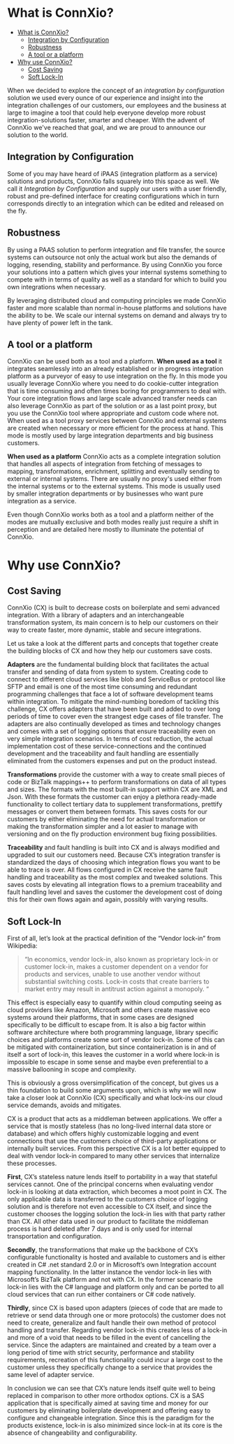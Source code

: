 
# What is ConnXio?

- [What is ConnXio?](#what-is-connxio)
  - [Integration by Configuration](#integration-by-configuration)
  - [Robustness](#robustness)
  - [A tool or a platform](#a-tool-or-a-platform)
- [Why use ConnXio?](#why-use-connxio)
  - [Cost Saving](#cost-saving)
  - [Soft Lock-In](#soft-lock-in)

When we decided to explore the concept of an *integration by configuration* solution we used every ounce of our experience and insight into the integration challenges of our customers, our employees and the business at large to imagine a tool that could help everyone develop more robust integration-solutions faster, smarter and cheaper.  With the advent of ConnXio we've reached that goal, and we are proud to announce our solution to the world.

## Integration by Configuration

Some of you may have heard of iPAAS (integration platform as a service) solutions and products, ConnXio falls squarely into this space as well. We call it *Integration by Configuration* and supply our users with a user friendly, robust and pre-defined interface for creating configurations which in turn corresponds directly to an integration which can be edited and released on the fly.

## Robustness

By using a PAAS solution to perform integration and file transfer, the source systems can outsource not only the actual work but also the demands of logging, resending, stability and performance. By using ConnXio you force your solutions into a pattern which gives your internal systems something to compete with in terms of quality as well as a standard for which to build you own integrations when necessary.

By leveraging distributed cloud and computing principles we made ConnXio faster and more scalable than normal in-house platforms and solutions have the ability to be. We scale our internal systems on demand and always try to have plenty of power left in the tank.

## A tool or a platform

ConnXio can be used both as a tool and a platform. **When used as a tool** it integrates seamlessly into an already established or in progress integration platform as a purveyor of easy to use integration on the fly. In this mode you usually leverage ConnXio where you need to do cookie-cutter integration that is time consuming and often times boring for programmers to deal with. Your core integration flows and large scale advanced transfer needs can also leverage ConnXio as part of the solution or as a last point proxy, but you use the ConnXio tool where appropriate and custom code where not. When used as a tool proxy services between ConnXio and external systems are created when necessary or more efficient for the process at hand. This mode is mostly used by large integration departments and big business customers.

**When used as a platform** ConnXio acts as a complete integration solution that handles all aspects of integration from fetching of messages to mapping, transformations, enrichment, splitting and eventually sending to external or internal systems. There are usually no proxy's used either from the internal systems or to the external systems. This mode is usually used by smaller integration departments or by businesses who want pure integration as a service.

Even though ConnXio works both as a tool and a platform neither of the modes are mutually exclusive and both modes really just require a shift in perception and are detailed here mostly to illuminate the potential of ConnXio.

# Why use ConnXio?

## Cost Saving

ConnXio (CX) is built to decrease costs on boilerplate and semi advanced integration. With a library of adapters and an interchangeable transformation system, its main concern is to help our customers on their way to create faster, more dynamic, stable and secure integrations.

Let us take a look at the different parts and concepts that together create the building blocks of CX and how they help our customers save costs.

**Adapters** are the fundamental building block that facilitates the actual transfer and sending of data from system to system. Creating code to connect to different cloud services like blob and ServiceBus or protocol like SFTP and email is one of the most time consuming and redundant programming challenges that face a lot of software development teams within integration. To mitigate the mind-numbing boredom of tackling this challenge, CX offers adapters that have been built and added to over long periods of time to cover even the strangest edge cases of file transfer. The adapters are also continually developed as times and technology changes and comes with a set of logging options that ensure traceability even on very simple integration scenarios. In terms of cost reduction, the actual implementation cost of these service-connections and the continued development and the traceability and fault handling are essentially eliminated from the customers expenses and put on the product instead.

**Transformations** provide the customer with a way to create small pieces of code or BizTalk mappings++ to perform transformations on data of all types and sizes. The formats with the most built-in support within CX are XML and Json. With these formats the customer can enjoy a plethora ready-made functionality to collect tertiary data to supplement transformations, prettify messages or convert them between formats. This saves costs for our customers by either eliminating the need for actual transformation or making the transformation simpler and a lot easier to manage with versioning and on the fly production environment bug fixing possibilities.

**Traceability** and fault handling is built into CX and is always modified and upgraded to suit our customers need. Because CX’s integration transfer is standardized the days of choosing which integration flows you want to be able to trace is over. All flows configured in CX receive the same fault handling and traceability as the most complex and tweaked solutions. This saves costs by elevating all integration flows to a premium traceability and fault handling level and saves the customer the development cost of doing this for their own flows again and again, possibly with varying results.

## Soft Lock-In

First of all, let’s look at the practical definition of the “Vendor lock-in” from Wikipedia:
> “In economics, vendor lock-in, also known as proprietary lock-in or customer lock-in, makes a customer dependent on a vendor for products and services, unable to use another vendor without substantial switching costs. Lock-in costs that create barriers to market entry may result in antitrust action against a monopoly. “

This effect is especially easy to quantify within cloud computing seeing as cloud providers like Amazon, Microsoft and others create massive eco systems around their platforms, that in some cases are designed specifically to be difficult to escape from. It is also a big factor within software architecture where both programming language, library specific choices and platforms create some sort of vendor lock-in. Some of this can be mitigated with containerization, but since containerization is in and of itself a sort of lock-in, this leaves the customer in a world where lock-in is impossible to escape in some sense and maybe even preferential to a massive ballooning in scope and complexity.

This is obviously a gross oversimplification of the concept, but gives us a thin foundation to build some arguments upon, which is why we will now take a closer look at ConnXio (CX) specifically and what lock-ins our cloud service demands, avoids and mitigates.

CX is a product that acts as a middleman between applications. We offer a service that is mostly stateless (has no long-lived internal data store or database) and which offers highly customizable logging and event connections that use the customers choice of third-party applications or internally built services. From this perspective CX is a lot better equipped to deal with vendor lock-in compared to many other services that internalize these processes.

**First**, CX’s stateless nature lends itself to portability in a way that stateful services cannot. One of the principal concerns when evaluating vendor lock-in is looking at data extraction, which becomes a moot point in CX. The only applicable data is transferred to the customers choice of logging solution and is therefore not even accessible to CX itself, and since the customer chooses the logging solution the lock-in lies with that party rather than CX. All other data used in our product to facilitate the middleman process is hard deleted after 7 days and is only used for internal transportation and configuration.

**Secondly**, the transformations that make up the backbone of CX’s configurable functionality is hosted and available to customers and is either created in C# .net standard 2.0 or in Microsoft’s own Integration account mapping functionality. In the latter instance the vendor lock-in lies with Microsoft’s BizTalk platform and not with CX. In the former scenario the lock-in lies with the C# language and platform only and can be ported to all cloud services that can run either containers or C# code natively.

**Thirdly**, since CX is based upon adapters (pieces of code that are made to retrieve or send data through one or more protocols) the customer does not need to create, generalize and fault handle their own method of protocol handling and transfer. Regarding vendor lock-in this creates less of a lock-in and more of a void that needs to be filled in the event of cancelling the service. Since the adapters are maintained and created by a team over a long period of time with strict security, performance and stability requirements, recreation of this functionality could incur a large cost to the customer unless they specifically change to a service that provides the same level of adapter service.

In conclusion we can see that CX’s nature lends itself quite well to being replaced in comparison to other more orthodox options. CX is a SAS application that is specifically aimed at saving time and money for our customers by eliminating boilerplate development and offering easy to configure and changeable integration. Since this is the paradigm for the products existence, lock-in is also minimized since lock-in at its core is the absence of changeability and configurability.
